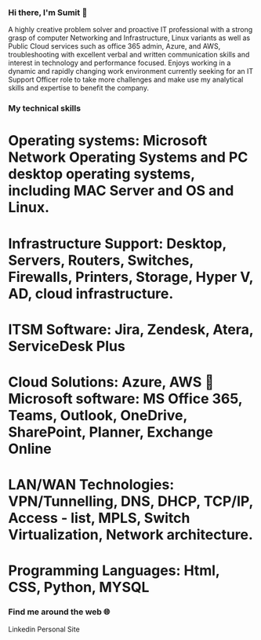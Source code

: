 ### Hi there, I'm Sumit 👋

A highly creative problem solver and proactive IT professional with a strong grasp of computer Networking and Infrastructure, Linux variants as well as Public Cloud services such as office 365 admin, Azure, and AWS, troubleshooting with excellent verbal and written communication skills and interest in technology and performance focused. Enjoys working in a dynamic and rapidly changing work environment currently seeking for an IT Support Officer role to take more challenges and make use my analytical skills and expertise to benefit the company.

### My technical skills

# Operating systems: Microsoft Network Operating Systems and PC desktop operating systems, including MAC Server and OS and Linux.
# Infrastructure Support: Desktop, Servers, Routers, Switches, Firewalls, Printers, Storage, Hyper V, AD, cloud infrastructure. 
# ITSM Software: Jira, Zendesk, Atera, ServiceDesk Plus 
# Cloud Solutions: Azure, AWS  Microsoft software: MS Office 365, Teams, Outlook, OneDrive, SharePoint, Planner, Exchange Online 
# LAN/WAN Technologies: VPN/Tunnelling, DNS, DHCP, TCP/IP, Access - list, MPLS, Switch Virtualization, Network architecture. 
# Programming Languages: Html, CSS, Python, MYSQL

### Find me around the web 🌐
Linkedin 
Personal Site
